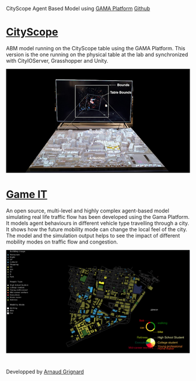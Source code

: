 CityScope Agent Based Model using [GAMA Platform](http://gama-platform.org/)
[Github](https://github.com/gama-platform)

# [CityScope](https://github.com/mitmedialab/CityScope_GAMA/wiki/CityScope)
ABM model running on the CityScope table using the GAMA Platform. This version is the one
running on the physical table at the lab and synchronized with CityIOServer, Grasshopper and Unity.


![Volpe CityScope](docs/CityScope_Volpe_setting.png?raw=true "Physical Table ")

# [Game IT](https://github.com/mitmedialab/CityScope_GAMA/wiki/Game-IT)
An open source, multi-level and highly complex agent-based model simulating real life traffic flow has been developed using the Gama Platform. It models agent behaviours in different vehicle type travelling through a city. It shows how the future mobility mode can change the local feel of the city. The model and the simulation output helps to see the impact of different mobility modes on traffic flow and congestion. 

![Game IT](docs/Game_IT.png?raw=true "Physical Table ")

# 

Developped by [Arnaud Grignard](https://github.com/agrignard)



